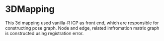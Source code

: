 # 3DMapping
This 3d mapping used vanilla-R ICP as front end, which are responsible for constructing pose graph. Node and edge, related imfromation matrix graph is constructed using registration error. 
